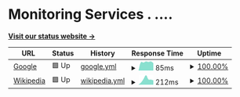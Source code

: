 # Monitoring Services . ....

<!--
# [📈 Live Status](https://AzureHex.github.io/Uptime): <!--live status--> <!--**🟩 All systems operational**-->

<!--
This repository contains the open-source uptime monitor and status page for [Wolf](https://AzureHex.github.io/Uptime), powered by [Upptime](https://github.com/upptime/upptime).

[![Uptime CI](https://github.com/AzureHex/Uptime/workflows/Uptime%20CI/badge.svg)](https://github.com/AzureHex/Uptime/actions?query=workflow%3A%22Uptime+CI%22)
[![Response Time CI](https://github.com/AzureHex/Uptime/workflows/Response%20Time%20CI/badge.svg)](https://github.com/AzureHex/Uptime/actions?query=workflow%3A%22Response+Time+CI%22)
[![Graphs CI](https://github.com/AzureHex/Uptime/workflows/Graphs%20CI/badge.svg)](https://github.com/AzureHex/Uptime/actions?query=workflow%3A%22Graphs+CI%22)
[![Static Site CI](https://github.com/AzureHex/Uptime/workflows/Static%20Site%20CI/badge.svg)](https://github.com/AzureHex/Uptime/actions?query=workflow%3A%22Static+Site+CI%22)
[![Summary CI](https://github.com/AzureHex/Uptime/workflows/Summary%20CI/badge.svg)](https://github.com/AzureHex/Uptime/actions?query=workflow%3A%22Summary+CI%22)

With [Upptime](https://upptime.js.org), you can get your own unlimited and free uptime monitor and status page, powered entirely by a GitHub repository. We use [Issues](https://github.com/AzureHex/Uptime/issues) as incident reports, [Actions](https://github.com/AzureHex/Uptime/actions) as uptime monitors, and [Pages](https://AzureHex.github.io/Uptime) for the status page.
-->

<!--start: status pages-->
<!-- This summary is generated by Upptime (https://github.com/upptime/upptime) -->
<!-- Do not edit this manually, your changes will be overwritten -->
<!-- prettier-ignore -->

[**Visit our status website →**](https://AzureHex.github.io/Uptime)


| URL | Status | History | Response Time | Uptime |
| --- | ------ | ------- | ------------- | ------ |
| <img alt="" src="https://icons.duckduckgo.com/ip3/www.google.com.ico" height="13"> [Google](https://www.google.com) | 🟩 Up | [google.yml](https://github.com/AzureHex/Uptime/commits/HEAD/history/google.yml) | <details><summary><img alt="Response time graph" src="./graphs/google/response-time-week.png" height="20"> 85ms</summary><br><a href="https://AzureHex.github.io/Uptime/history/google"><img alt="Response time 85" src="https://img.shields.io/endpoint?url=https%3A%2F%2Fraw.githubusercontent.com%2FAzureHex%2FUptime%2FHEAD%2Fapi%2Fgoogle%2Fresponse-time.json"></a><br><a href="https://AzureHex.github.io/Uptime/history/google"><img alt="24-hour response time 85" src="https://img.shields.io/endpoint?url=https%3A%2F%2Fraw.githubusercontent.com%2FAzureHex%2FUptime%2FHEAD%2Fapi%2Fgoogle%2Fresponse-time-day.json"></a><br><a href="https://AzureHex.github.io/Uptime/history/google"><img alt="7-day response time 85" src="https://img.shields.io/endpoint?url=https%3A%2F%2Fraw.githubusercontent.com%2FAzureHex%2FUptime%2FHEAD%2Fapi%2Fgoogle%2Fresponse-time-week.json"></a><br><a href="https://AzureHex.github.io/Uptime/history/google"><img alt="30-day response time 85" src="https://img.shields.io/endpoint?url=https%3A%2F%2Fraw.githubusercontent.com%2FAzureHex%2FUptime%2FHEAD%2Fapi%2Fgoogle%2Fresponse-time-month.json"></a><br><a href="https://AzureHex.github.io/Uptime/history/google"><img alt="1-year response time 85" src="https://img.shields.io/endpoint?url=https%3A%2F%2Fraw.githubusercontent.com%2FAzureHex%2FUptime%2FHEAD%2Fapi%2Fgoogle%2Fresponse-time-year.json"></a></details> | <details><summary><a href="https://AzureHex.github.io/Uptime/history/google">100.00%</a></summary><a href="https://AzureHex.github.io/Uptime/history/google"><img alt="All-time uptime 100.00%" src="https://img.shields.io/endpoint?url=https%3A%2F%2Fraw.githubusercontent.com%2FAzureHex%2FUptime%2FHEAD%2Fapi%2Fgoogle%2Fuptime.json"></a><br><a href="https://AzureHex.github.io/Uptime/history/google"><img alt="24-hour uptime 100.00%" src="https://img.shields.io/endpoint?url=https%3A%2F%2Fraw.githubusercontent.com%2FAzureHex%2FUptime%2FHEAD%2Fapi%2Fgoogle%2Fuptime-day.json"></a><br><a href="https://AzureHex.github.io/Uptime/history/google"><img alt="7-day uptime 100.00%" src="https://img.shields.io/endpoint?url=https%3A%2F%2Fraw.githubusercontent.com%2FAzureHex%2FUptime%2FHEAD%2Fapi%2Fgoogle%2Fuptime-week.json"></a><br><a href="https://AzureHex.github.io/Uptime/history/google"><img alt="30-day uptime 100.00%" src="https://img.shields.io/endpoint?url=https%3A%2F%2Fraw.githubusercontent.com%2FAzureHex%2FUptime%2FHEAD%2Fapi%2Fgoogle%2Fuptime-month.json"></a><br><a href="https://AzureHex.github.io/Uptime/history/google"><img alt="1-year uptime 100.00%" src="https://img.shields.io/endpoint?url=https%3A%2F%2Fraw.githubusercontent.com%2FAzureHex%2FUptime%2FHEAD%2Fapi%2Fgoogle%2Fuptime-year.json"></a></details>
| <img alt="" src="https://icons.duckduckgo.com/ip3/en.wikipedia.org.ico" height="13"> [Wikipedia](https://en.wikipedia.org) | 🟩 Up | [wikipedia.yml](https://github.com/AzureHex/Uptime/commits/HEAD/history/wikipedia.yml) | <details><summary><img alt="Response time graph" src="./graphs/wikipedia/response-time-week.png" height="20"> 212ms</summary><br><a href="https://AzureHex.github.io/Uptime/history/wikipedia"><img alt="Response time 212" src="https://img.shields.io/endpoint?url=https%3A%2F%2Fraw.githubusercontent.com%2FAzureHex%2FUptime%2FHEAD%2Fapi%2Fwikipedia%2Fresponse-time.json"></a><br><a href="https://AzureHex.github.io/Uptime/history/wikipedia"><img alt="24-hour response time 212" src="https://img.shields.io/endpoint?url=https%3A%2F%2Fraw.githubusercontent.com%2FAzureHex%2FUptime%2FHEAD%2Fapi%2Fwikipedia%2Fresponse-time-day.json"></a><br><a href="https://AzureHex.github.io/Uptime/history/wikipedia"><img alt="7-day response time 212" src="https://img.shields.io/endpoint?url=https%3A%2F%2Fraw.githubusercontent.com%2FAzureHex%2FUptime%2FHEAD%2Fapi%2Fwikipedia%2Fresponse-time-week.json"></a><br><a href="https://AzureHex.github.io/Uptime/history/wikipedia"><img alt="30-day response time 212" src="https://img.shields.io/endpoint?url=https%3A%2F%2Fraw.githubusercontent.com%2FAzureHex%2FUptime%2FHEAD%2Fapi%2Fwikipedia%2Fresponse-time-month.json"></a><br><a href="https://AzureHex.github.io/Uptime/history/wikipedia"><img alt="1-year response time 212" src="https://img.shields.io/endpoint?url=https%3A%2F%2Fraw.githubusercontent.com%2FAzureHex%2FUptime%2FHEAD%2Fapi%2Fwikipedia%2Fresponse-time-year.json"></a></details> | <details><summary><a href="https://AzureHex.github.io/Uptime/history/wikipedia">100.00%</a></summary><a href="https://AzureHex.github.io/Uptime/history/wikipedia"><img alt="All-time uptime 100.00%" src="https://img.shields.io/endpoint?url=https%3A%2F%2Fraw.githubusercontent.com%2FAzureHex%2FUptime%2FHEAD%2Fapi%2Fwikipedia%2Fuptime.json"></a><br><a href="https://AzureHex.github.io/Uptime/history/wikipedia"><img alt="24-hour uptime 100.00%" src="https://img.shields.io/endpoint?url=https%3A%2F%2Fraw.githubusercontent.com%2FAzureHex%2FUptime%2FHEAD%2Fapi%2Fwikipedia%2Fuptime-day.json"></a><br><a href="https://AzureHex.github.io/Uptime/history/wikipedia"><img alt="7-day uptime 100.00%" src="https://img.shields.io/endpoint?url=https%3A%2F%2Fraw.githubusercontent.com%2FAzureHex%2FUptime%2FHEAD%2Fapi%2Fwikipedia%2Fuptime-week.json"></a><br><a href="https://AzureHex.github.io/Uptime/history/wikipedia"><img alt="30-day uptime 100.00%" src="https://img.shields.io/endpoint?url=https%3A%2F%2Fraw.githubusercontent.com%2FAzureHex%2FUptime%2FHEAD%2Fapi%2Fwikipedia%2Fuptime-month.json"></a><br><a href="https://AzureHex.github.io/Uptime/history/wikipedia"><img alt="1-year uptime 100.00%" src="https://img.shields.io/endpoint?url=https%3A%2F%2Fraw.githubusercontent.com%2FAzureHex%2FUptime%2FHEAD%2Fapi%2Fwikipedia%2Fuptime-year.json"></a></details>

<!--end: status pages-->

<!--
## 📄 License

- Powered by: [Upptime](https://github.com/upptime/upptime)
- Code: [MIT](./LICENSE) © [Anand Chowdhary](https://anandchowdhary.com), supported by [Pabio](https://pabio.com)
- Data in the `./history` directory: [Open Database License](https://opendatacommons.org/licenses/odbl/1-0/)
-->
